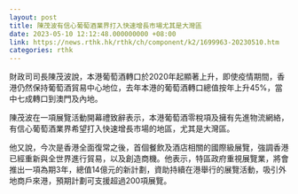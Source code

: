 ```yaml
---
layout: post
title: 陳茂波有信心葡萄酒業界打入快速增長市場尤其是大灣區
date: 2023-05-10 12:12:48.000000000 +08:00
link: https://news.rthk.hk/rthk/ch/component/k2/1699963-20230510.htm
categories: rthk
---
```


財政司司長陳茂波說，本港葡萄酒轉口於2020年起顯著上升，即使疫情期間，香港仍然保持葡萄酒貿易中心地位，去年本港的葡萄酒轉口總值按年上升45%，當中七成轉口到澳門及內地。

陳茂波在一項展覽活動開幕禮致辭表示，本港葡萄酒零稅項及擁有先進物流網絡，有信心葡萄酒業界希望打入快速增長巿場的地區，尤其是大灣區。

他又說，今次是香港全面復常之後，首個餐飲及酒店相關的國際級展覽，強調香港已經重新與全世界進行貿易，以及創造商機。他表示，特區政府重視展覽業，將會推出一項為期3年，總值14億元的新計劃，資助持續在港舉行的展覽活動，吸引外地商戶來港，預期計劃可支援超過200項展覽。
